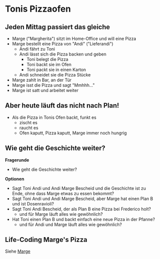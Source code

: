# Tonis Pizzaofen

## Jeden Mittag passiert das gleiche

* Marge ("Margherita") sitzt im Home-Office und will eine Pizza
* Marge bestellt eine Pizza von "Andi" ("Lieferandi")
  * Andi fährt zu Toni
  * Andi lässt sich die Pizza backen und geben
    * Toni belegt die Pizza
    * Toni backt sie im Ofen
    * Toni packt sie in einen Karton
  * Andi schneidet sie die Pizza Stücke
* Marge zahlt in Bar, an der Tür
* Marge isst die Pizza und sagt "Mmhhh..."
* Marge ist satt und arbeitet weiter

## Aber heute läuft das nicht nach Plan!

* Als die Pizza in Tonis Ofen backt, funkt es
  * zischt es
  * raucht es
  * Ofen kaputt, Pizza kaputt, Marge immer noch hungrig

## Wie geht die Geschichte weiter?

**Fragerunde**
* Wie geht die Geschichte weiter?

**Optionen**

* Sagt Toni Andi und Andi Marge Bescheid und die Geschichte ist zu Ende, ohne dass Marge etwas zu essen bekommt?
* Sagt Toni Andi und Andi Marge Bescheid, aber Marge hat einen Plan B und ist Dosenravioli?
* Sagt Toni Andi Bescheid, der als Plan B eine Pizza bei Frederico holt?
  * und für Marge läuft alles wie gewöhnlich?
* Hat Toni einen Plan B und backt einfach eine neue Pizza in der Pfanne?
  * und für Andi und Marge läuft alles wie gewöhnlich?

## Life-Coding Marge's Pizza

Siehe [Marge](tonispizzaofen/src/main/java/Marge.java)
